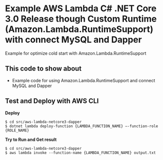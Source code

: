 # Example AWS Lambda C# .NET Core 3.0 Release though Custom Runtime (Amazon.Lambda.RuntimeSupport) with connect MySQL and Dapper

Example for optimize cold start with Amazon.Lambda.RuntimeSupport

## This code to show about
- Example code for using Amazon.Lambda.RuntimeSupport and connect MySQL and Dapper

## Test and Deploy with AWS CLI

**Deploy**
```
$ cd src/aws-lambda-netcore3-dapper
$ dotnet lambda deploy-function {LAMBDA_FUNCTION_NAME} –-function-role {ROLE_NAME}
```

**Try to Run and Get result**
```
$ cd src/aws-lambda-netcore3-dapper
$ aws lambda invoke --function-name {LAMBDA_FUNCTION_NAME} output.txt
```
